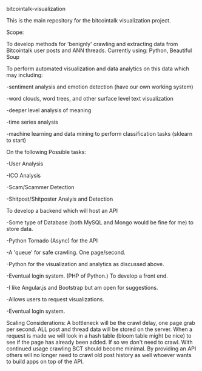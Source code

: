 bitcointalk-visualization

This is the main repository for the bitcointalk visualization project.

Scope:

To develop methods for 'benignly' crawling and extracting data from Bitcointalk user posts and ANN threads. Currently using: Python, Beautiful Soup

To perform automated visualization and data analytics on this data which may including:

-sentiment analysis and emotion detection (have our own working system)

-word clouds, word trees, and other surface level text visualization

-deeper level analysis of meaning

-time series analysis

-machine learning and data mining to perform classification tasks (sklearn to start)

On the following Possible tasks:

-User Analysis

-ICO Analysis

-Scam/Scammer Detection

-Shitpost/Shitposter Analyis and Detection

To develop a backend which will host an API

-Some type of Database (both MySQL and Mongo would be fine for me) to store data.

-Python Tornado (Async) for the API

-A 'queue' for safe crawling.  One page/second.

-Python for the visualization and analytics as discussed above.

-Eventual login system. (PHP of Python.)
To develop a front end.

-I like Angular.js and Bootstrap but am open for suggestions.

-Allows users to request visualizations.

-Eventual login system.

Scaling Considerations: A bottleneck will be the crawl delay, one page grab per second. ALL post and thread data will be stored on the server. When a request is made we will look in a hash table (bloom table might be nice) to see if the page has already been added. If so we don't need to crawl. With continued usage crawling BCT should become minimal. By providing an API others will no longer need to crawl old post history as well whoever wants to build apps on top of the API.
